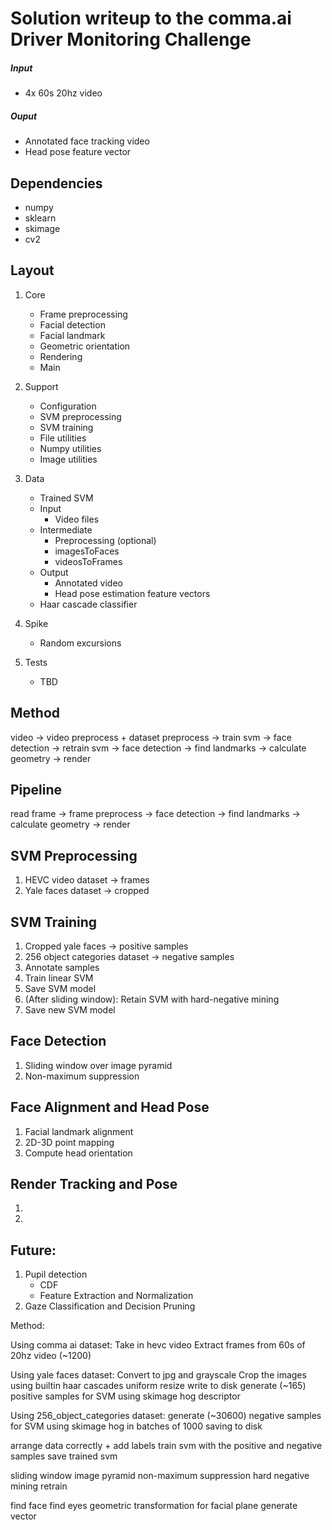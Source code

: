 Solution writeup to the comma.ai Driver Monitoring Challenge
======

##### Input

* 4x 60s 20hz video

##### Ouput

* Annotated face tracking video
* Head pose feature vector

## Dependencies

* numpy
* sklearn
* skimage
* cv2

## Layout

1. Core

    * Frame preprocessing
    * Facial detection
    * Facial landmark
    * Geometric orientation
    * Rendering
    * Main

1. Support

    * Configuration
    * SVM preprocessing
    * SVM training
    * File utilities
    * Numpy utilities
    * Image utilities

1. Data

    * Trained SVM
    * Input
        * Video files
    * Intermediate
        * Preprocessing (optional)
        * imagesToFaces
        * videosToFrames
    * Output
        * Annotated video
        * Head pose estimation feature vectors
    * Haar cascade classifier

1. Spike

    * Random excursions

1. Tests

    * TBD

## Method

video -> video preprocess + dataset preprocess -> train svm -> face detection -> retrain svm -> face detection -> find landmarks -> calculate geometry -> render

## Pipeline

read frame -> frame preprocess -> face detection -> find landmarks -> calculate geometry -> render


## SVM Preprocessing

1. HEVC video dataset -> frames
1. Yale faces dataset -> cropped

## SVM Training

1. Cropped yale faces -> positive samples
1. 256 object categories dataset -> negative samples
1. Annotate samples
1. Train linear SVM
1. Save SVM model
1. (After sliding window): Retain SVM  with hard-negative mining
1. Save new SVM model

## Face Detection

1. Sliding window over image pyramid
1. Non-maximum suppression

## Face Alignment and Head Pose

1. Facial landmark alignment
1. 2D-3D point mapping
1. Compute head orientation

## Render Tracking and Pose

1. 
1. 

## Future:

1. Pupil detection
    * CDF
    * Feature Extraction and Normalization
1. Gaze Classification and Decision Pruning





Method:

Using comma ai dataset:
Take in hevc video
Extract frames from 60s of 20hz video (~1200)

Using yale faces dataset:
Convert to jpg and grayscale
Crop the images using builtin haar cascades
uniform resize
write to disk
generate (~165) positive samples for SVM using skimage hog descriptor

Using 256_object_categories dataset:
generate (~30600) negative samples for SVM using skimage hog in batches of 1000 saving to disk

arrange data correctly + add labels
train svm with the positive and negative samples
save trained svm

sliding window
image pyramid
non-maximum suppression
hard negative mining
retrain

find face
find eyes
geometric transformation for facial plane
generate vector